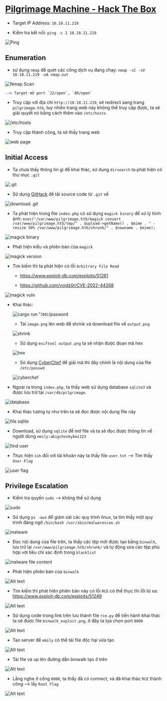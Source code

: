 # [Pilgrimage Machine - Hack The Box](https://app.hackthebox.com/machines/Pilgrimage)

- Target IP Address: `10.10.11.219`

- Kiểm tra kết nối: `ping -c 2 10.10.11.219`

![Ping](../img/pilgrimage/image.png)

## Enumeration

- sử dụng `nmap` để quét các cổng dịch vụ đang chạy: `nmap -sC -sV 10.10.11.219 -oA nmap.out`

![Nmap Scan](../img/pilgrimage/image-1.png)

    --> Target mở port `22/open`, `80/open`

- Truy cập với địa chỉ `http://10.10.11.219`, sẽ redirect sang trang `pilgrimage.htb`, tuy nhiên trang web này không thể truy cập được, ta sẽ giải quyết nó bằng cách thêm vào `/etc/hosts`

![/etc/hosts](../img/pilgrimage/image-2.png)

- Truy cập thành công, ta sẽ thấy trang web

![web page](../img/pilgrimage/image-3.png)


## Initial Access

- Ta chưa thấy thông tin gì để khai thác, sử dụng `dirsearch` ta phát hiện có thư mục `.git`

![.git](../img/pilgrimage/image-4.png)

- Sử dụng [GitHack](../img/pilgrimage/) để tải source code từ `.git` về

![download .git](../img/pilgrimage/image-5.png)

- Ta phát hiện trong file `index.php` có sử dụng `magick binary` để xử lý hình ảnh: `exec("/var/www/pilgrimage.htb/magick convert /var/www/pilgrimage.htb/tmp/" . $upload->getName() . $mime . " -resize 50% /var/www/pilgrimage.htb/shrunk/" . $newname . $mime);`

![magick binary](../img/pilgrimage/image-6.png)

- Phát hiện kiểu và phiên bản của `magick`

![magick version](../img/pilgrimage/image-7.png)

- Tìm kiếm thì ta phát hiện có lỗi `Arbitrary File Read`

    - https://www.exploit-db.com/exploits/51261

    - https://github.com/voidz0r/CVE-2022-44268

![magick vuln](../img/pilgrimage/image-8.png)

- Khai thác:

    ![cargo run "/etc/pasword](../img/pilgrimage/image-9.png)

    - Tải `image.png` lên web để shrink và download file về `output.png`

    ![shrink](../img/pilgrimage/image-10.png)

    - Sử dụng `exiftool output.png` ta sẽ nhận được đoạn mã hex

    ![hex](../img/pilgrimage/image-11.png)

    - Sử dụng [CyberChef](../img/pilgrimage/https://gchq.github.io/CyberChef/) để giải mã thì đây chính là nội dung của file `/etc/passwd`

    ![cyberchef](../img/pilgrimage/image-12.png)

- Ngoài ra trong `index.php`, ta thấy web sử dụng database `sqlite3` và được lưu trữ tại `/var/db/pilgrimage`.

![database](../img/pilgrimage/image-13.png)

- Khai thác tương tự như trên ta sẽ đọc được nội dung file này

![file sqlite](../img/pilgrimage/image-14.png)

- Download, sử dụng `sqlite` để mở file và ta sẽ đọc được thông tin về người dùng `emily:abigchonkyboi123`

![find user](../img/pilgrimage/image-15.png)

- Thực hiện `ssh` đối với tài khoản này ta thấy file `user.txt` --> Tìm thấy `User Flag`

![user flag](../img/pilgrimage/image-16.png)

## Privilege Escalation

- Kiểm tra quyền `sudo` --> không thể sử dụng

![sudo](../img/pilgrimage/image-17.png)

- Sử dụng `ps -aux` để giám sát các quy trình linux, ta tìm thấy một quy trình đáng ngờ `/bin/bash /usr/sbin/malwarescan.sh`

![malware](../img/pilgrimage/image-18.png)

- Đọc nội dung của file trên, ta thấy các tệp mới được tạo bằng `binwalk`, lưu trữ lại `/var/www/pilgrimage.htb/shrunk/` và tự động xóa các tệp phù hợp với tiêu chí xác định trong `blacklist`

![malware file content](../img/pilgrimage/image-19.png)

- Phát hiện phiên bản của `binwalk`

![Alt text](../img/pilgrimage/image-20.png)

- Tìm kiếm thì phát hiện phiên bản này có lỗi `RCE` có thể thực thi lỗi từ xa: https://www.exploit-db.com/exploits/51249

![Alt text](../img/pilgrimage/image-21.png)

- Sử dụng code trong link trên lưu thành file `rce.py` để tiến hành khai thác ta sẽ được file `binwalk_exploit.png`, ở đây ta lựa chọn port `8000`

![Alt text](../img/pilgrimage/image-22.png)

- Tạo server để `emily` có thể tải file độc hại vừa tạo

![Alt text](../img/pilgrimage/image-23.png)

- Tải file và up lên đường dẫn binwalk tạo ở trên

![Alt text](../img/pilgrimage/image-24.png)

- Lắng nghe ở cổng `8000`, ta thấy đã có connect, và đã khai thác `RCE` thành công --> lấy `Root Flag`

![Alt text](../img/pilgrimage/image-25.png)